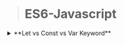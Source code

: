 >	# ES6-Javascript


<details>
<summary>**Let vs Const vs Var Keyword**</summary>


</details>








